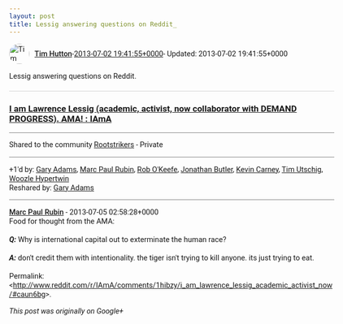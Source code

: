 ```yaml
---
layout: post
title: Lessig answering questions on Reddit_
---
```


<html><head><meta charset="utf-8"><title>Lessig answering questions on Reddit.</title><style>body {font: 11pt Roboto, Arial, sans-serif; max-width: 640px; margin: 24px;}.author-photo {border-radius: 50%; margin-right: 10px; width: 40px;}.author {font-weight: 500;}.main-content {margin: 15px 0 15px;}.post-title {font-weight: bold;}.location {display: block; margin-top: 15px;}.location img {float: left; margin-right: 5px; width: 20px;}.media-link {display: inline-block; max-width: 100%; vertical-align: top;}.media-link p {margin-top: 5px; max-height: 4em; overflow: scroll;}.media {max-height: 100vh; max-width: 100%;}.video-placeholder {background: black; display: flex; height: 300px; max-width: 100%; width: 640px;}.play-icon {border-bottom: 30px solid transparent; border-left: 50px solid white; border-top: 30px solid transparent; color: white; margin: auto;}.album {max-height: 800px; overflow: scroll; width: calc(100vw - 48px);}.album .media-link {margin-right: 5px; max-width: 250px;}.album .media {max-height: 250px;}.link-embed {border-top: 1px solid lightgrey; display: block; margin-top: 20px;}.link-embed img {max-width: 100%;}.inline-link-embed {display: block;}.inline-link-embed img {vertical-align: middle;}.link-title {display: inline-block; font-size: medium; font-weight: 300; padding-left: 1em;}.reshare-attribution {display: block; font-weight: bold; margin-bottom: 10px;}.poll-image {margin-bottom: 5px; max-height: 300px; max-width: 500px;}.poll-choice {align-items: center; display: flex; margin-bottom: 5px; max-width: 500px;}.poll-choice-percentage {background-color: lightblue; height: 100%; left: 0; position: absolute; z-index: -1;}.poll-choice-selected {margin-right: 5px;}.poll-choice-results {border: 1px solid lightgray; border-radius: 5px; display: flex; line-height: 40px; overflow: hidden; padding: 0 8px; position: relative;}.poll-choice-results, .poll-choice-description {flex-grow: 1; margin-right: 10px;}.poll-choice-image {width: 100%;}.poll-choice-image, .poll-choice-image img {max-height: 40px; max-width: 100px;}.poll-choice-votes {max-height: 100px; overflow: auto;}.plus-entity-embed {color: black; display: block; text-decoration: none;}.plus-entity-embed-cover-photo {max-height: 300px; max-width: 100%;}.plus-entity-embed-info {padding: 0 1em 1em;}.plus-entity-embed-info h2 {font-weight: 500; margin: 10px 0;}.plus-entity-embed-info p {font-size: small; margin: 0;}.collection-owner-avatar {border-radius: 50%; border: 2px solid white; height: 40px; margin-top: -22px;}.visibility {padding: 1em 0; border-top: 1px solid grey;}.post-activity {padding: 1em 0; border-top: 1px solid grey;}.comments {border-top: 1px solid gray; padding-top: 1em;}.comment + .comment {margin-top: 1em;}.comment .media-link, .comment .inline-link-embed {margin-top: 5px;}</style></head><body><div style="margin-bottom:1em;"><div style="display:flex; align-items:center"><img class="author-photo" src="https://lh4.googleusercontent.com/-epo4ZZKNqEw/AAAAAAAAAAI/AAAAAAAAVSU/qu3LpcHEnoQ/s64-c/photo.jpg" alt="Tim Hutton"><a href="https://plus.google.com/+TimHutton" target="_blank" class="author">Tim Hutton</a> - <a target="_blank" href="https://plus.google.com/+TimHutton/posts/hLBVmHdqiLZ">2013-07-02 19:41:55+0000</a><span> - Updated: 2013-07-02 19:41:55+0000</span></div><div class="main-content">Lessig answering questions on Reddit.</div><a href="http://www.reddit.com/r/IAmA/comments/1hibzy/i_am_lawrence_lessig_academic_activist_now/" target="_blank" class="link-embed"><h3>I am Lawrence Lessig (academic, activist, now collaborator with DEMAND PROGRESS). AMA! : IAmA</h3></a></div><div class="visibility">Shared to the community <a href="https://plus.google.com/communities/102913484229543438012">Rootstrikers</a> - Private</div><div class="post-activity"><div class="plus-oners">+1'd by: <a href="https://plus.google.com/103608894937637681693">Gary Adams</a>, <a href="https://plus.google.com/102662062734138107918">Marc Paul Rubin</a>, <a href="https://plus.google.com/+RobOKeefeXYZ">Rob O&#39;Keefe</a>, <a href="https://plus.google.com/107369830054105191994">Jonathan Butler</a>, <a href="https://plus.google.com/+KevinCarney">Kevin Carney</a>, <a href="https://plus.google.com/+TimUtschig">Tim Utschig</a>, <a href="https://plus.google.com/+WoozleHypertwin">Woozle Hypertwin</a></div><div class="resharers">Reshared by: <a href="https://plus.google.com/103608894937637681693">Gary Adams</a></div></div><div class="comments"><div class="comment"><a target="_blank" href="https://plus.google.com/102662062734138107918" class="author">Marc Paul Rubin</a><span class="time"> - 2013-07-05 02:58:28+0000</span><div class="comment-content">Food for thought from the AMA:<br> <br><b><i>Q:</i></b> Why is international capital out to exterminate the human race?<br> <br><b><i>A:</i></b> don&#39;t credit them with intentionality. the tiger isn&#39;t trying to kill anyone. its just trying to eat.<br><br>Permalink: &lt;<a rel="nofollow" target="_blank" href="http://www.reddit.com/r/IAmA/comments/1hibzy/i_am_lawrence_lessig_academic_activist_now/#caun6bg" class="ot-anchor bidi_isolate" jslog="10929; track:click" dir="ltr">http://www.reddit.com/r/IAmA/comments/1hibzy/i_am_lawrence_lessig_academic_activist_now/#caun6bg</a>&gt;.</div></div></div></body></html>

<i>This post was originally on Google+</i>